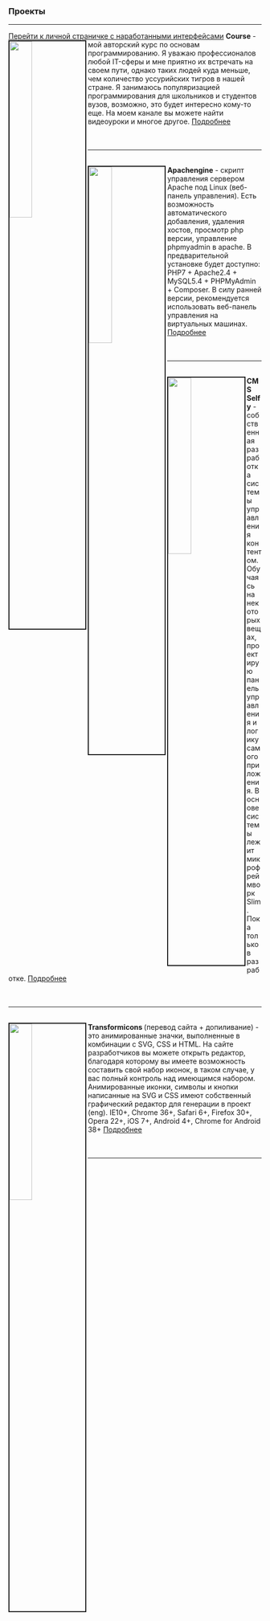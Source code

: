 <h3>Проекты</h3>
<hr>
<a href="http://splincode.github.io/">Перейти к личной страничке с наработанными интерфейсами</a>

<img src="https://habrastorage.org/files/86e/ef7/229/86eef7229ee145fb8514247f2293361d.png" align="left" border="2" width="30%" />
<b>Course</b> - мой авторский курс по основам программированию. Я уважаю профессионалов любой IT-сферы и мне приятно их встречать на своем пути, однако таких людей куда меньше, чем количество уссурийских тигров в нашей стране. Я занимаюсь популяризацией программирования для школьников и студентов вузов, возможно, это будет интересно кому-то еще. На моем канале вы можете найти видеоуроки и многое другое. <a href="https://github.com/splincode/basework">Подробнее</a> <br> <br><br>

<hr>
<br>


<img src="https://habrastorage.org/files/285/0aa/e36/2850aae365ef4a5cbbb3c608d4b2cec7.png" align="left" border="2" width="30%" />
<b>Apachengine</b> - скрипт управления сервером Apache под Linux (веб-панель управления). Есть возможность автоматического добавления, удаления хостов, просмотр php версии, управление phpmyadmin в apache. В предварительной установке будет доступно: PHP7 + Apache2.4 + MySQL5.4 + PHPMyAdmin + Composer. В силу ранней версии, рекомендуется использовать веб-панель управления на виртуальных машинах. <a href="https://github.com/splincode/apachengine">Подробнее</a> <br> <br><br>

<hr>
<br>


<img src="https://camo.githubusercontent.com/d3a1d5f8952a126595d18d11396b5ebbcf31a2ee/68747470733a2f2f686162726173746f726167652e6f72672f66696c65732f3962342f6362362f6635382f39623463623666353832643334363566383436353538353661613734656437392e706e67" align="left" border="2" width="30%" />
<b>CMS Selfy</b> - собственная разработка системы управления контентом. Обучаясь на некоторых вещах, проектирую панель управления и логику самого приложения. В основе системы лежит микрофреймворк Slim. Пока только в разработке. <a href="https://github.com/splincode/selfycms">Подробнее</a> <br> <br><br>

<hr>
<br>


<img src="https://habrastorage.org/files/7fe/5c6/2f5/7fe5c62f50974b61a544f1a1d7c53165.png" align="left" border="2" width="30%" />
<b>Transformicons </b> (перевод сайта + допиливание) - это анимированные значки, выполненные в комбинации с SVG, CSS и HTML. На сайте разработчиков вы можете открыть редактор, благодаря которому вы имеете возможность составить свой набор иконок, в таком случае, у вас полный контроль над имеющимся набором. Анимированные иконки, символы и кнопки написанные на SVG и CSS имеют собственный графический редактор для генерации в проект (eng). IE10+, Chrome 36+, Safari 6+, Firefox 30+, Opera 22+, iOS 7+, Android 4+, Chrome for Android 38+ <a href="http://splincode.github.io/translate/transformicons/index.html">Подробнее</a> <br> <br><br>

<hr>
<br>